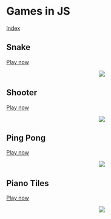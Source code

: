 # Games in JS
[Index](https://ahampriyanshu.github.io/games-in-js)

## Snake
[Play now](https://ahampriyanshu.github.io/games-in-js/snake.html)
<a href="https://ahampriyanshu.github.io/games-in-js/snake.html" >
<p align="center">
<img src="https://user-images.githubusercontent.com/54521023/102767228-3acb5100-43a5-11eb-8587-7753478df0c1.png"/>
</p>
</a>


## Shooter
[Play now](https://ahampriyanshu.github.io/games-in-js/shooter.html)
<a href="https://ahampriyanshu.github.io/games-in-js/shooter.html" >
<p align="center">
<img src="https://user-images.githubusercontent.com/54521023/102767235-3dc64180-43a5-11eb-978a-07a0fd2bc90c.png"/>
</p>
</a>


## Ping Pong
[Play now](https://ahampriyanshu.github.io/games-in-js/ping-pong.html)
<a href="https://ahampriyanshu.github.io/games-in-js/ping-pong.html" >
<p align="center">
<img src="https://user-images.githubusercontent.com/54521023/102767232-3d2dab00-43a5-11eb-965b-095e3e4be4fe.png"/>
</p>
</a>

## Piano Tiles
[Play now](https://ahampriyanshu.github.io/games-in-js/piano.html)
<a href="https://ahampriyanshu.github.io/games-in-js/piano.html" >
<p align="center">
<img src="https://user-images.githubusercontent.com/54521023/102767231-3c951480-43a5-11eb-883c-a9234c5b855b.png"/>
</p>
</a>